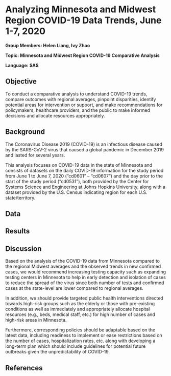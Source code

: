 # Analyzing Minnesota and Midwest Region COVID-19 Data Trends, June 1-7, 2020

**Group Members: Helen Liang, Ivy Zhao**

**Topic: Minnesota and Midwest Region COVID-19 Comparative Analysis**

**Language: SAS**

## Objective 

To conduct a comparative analysis to understand COVID-19 trends, compare outcomes with regional averages, pinpoint disparities, identify potential areas for intervention or support, and make recommendations for policymakers, healthcare providers, and the public to make informed decisions and allocate resources appropriately.

## Background

The Coronavirus Disease 2019 (COVID-19) is an infectious disease caused by the SARS-CoV-2 virus that caused a global pandemic in December 2019 and lasted for several years. 

This analysis focuses on COVID-19 data in the state of Minnesota and consists of datasets on the daily COVID-19 information for the study period from June 1 to June 7, 2020 (“cd0601” – “cd0607”) and the day prior to the start of the study period (“cd0531”), both provided by the Center for Systems Science and Engineering at Johns Hopkins University, along with a dataset provided by the U.S. Census indicating region for each U.S. state/territory.

## Data

## Results

## Discussion

Based on the analysis of the COVID-19 data from Minnesota compared to the regional Midwest averages and the observed trends in new confirmed cases, we would recommend increasing testing capacity such as expanding testing centers in Minnesota to help in early detection and isolation of cases to reduce the spread of the virus since both number of tests and confirmed cases at the state-level are lower compared to regional averages. 

In addition, we should provide targeted public health interventions directed towards high-risk groups such as the elderly or those with pre-existing conditions as well as immediately and appropriately allocate hospital resources (e.g., beds, medical staff, etc.) for high number of cases and high-risk areas in Minnesota. 

Furthermore, corresponding policies should be adaptable based on the latest data, including readiness to implement or ease restrictions based on the number of cases, hospitalization rates, etc. along with developing a long-term plan which should include guidelines for potential future outbreaks given the unpredictability of COVID-19. 

## References

